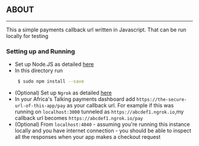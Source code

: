 ## ABOUT 
--- 
This a simple payments callback url written in Javascript. That can be run locally for testing

### Setting up and Running 
+ Set up Node.JS as detailed [here](https://nodejs.org/en/download/package-manager/) 
+ In this directory run  
    ```bash 
     $ sudo npm install --save
     ```  
+ (Optional) Set up `Ngrok` as detailed [here](https://api.slack.com/tutorials/tunneling-with-ngrok)  
+ In your Africa's Talking payments dashboard add `https://the-secure-url-of-this-app/pay` as your callback url. For example if this was running on `localhost:3000` tunneled as `https://abcdef1.ngrok.io`,my callback url becomes `https://abcdef1.ngrok.io/pay`
+ (Optional) From `localhost:4040` - assuming you're running this instance locally and you have internet connection - you should be able to inspect all the responses when your app makes a checkout request